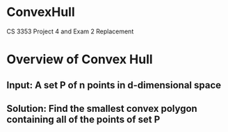 # ConvexHull
CS 3353 Project 4 and Exam 2 Replacement

# Overview of Convex Hull

## Input: A set P of n points in d-dimensional space

## Solution: Find the smallest convex polygon containing all of the points of set P
